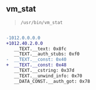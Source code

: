 ## vm_stat

> `/usr/bin/vm_stat`

```diff

-1012.0.0.0.0
+1012.40.2.0.0
   __TEXT.__text: 0x8fc
   __TEXT.__auth_stubs: 0xf0
-  __TEXT.__const: 0x40
+  __TEXT.__const: 0x48
   __TEXT.__cstring: 0x37d
   __TEXT.__unwind_info: 0x70
   __DATA_CONST.__auth_got: 0x78

```
